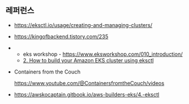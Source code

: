 


## 레퍼런스 ##

* https://eksctl.io/usage/creating-and-managing-clusters/

* https://kingofbackend.tistory.com/235

* * eks workshop - https://www.eksworkshop.com/010_introduction/

  - [2. How to build your Amazon EKS cluster using eksctl](https://www.youtube.com/watch?v=jGrdVSlIkNQ)


* Containers from the Couch
  
  https://www.youtube.com/@ContainersfromtheCouch/videos


* https://awskocaptain.gitbook.io/aws-builders-eks/4.-eksctl 

